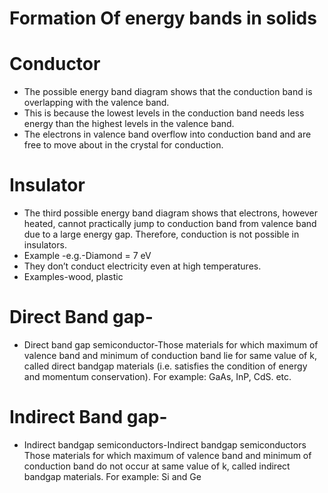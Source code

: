 # Formation Of energy bands in solids
# Conductor
* The possible energy band diagram shows that the conduction band is overlapping with the valence band.
* This is because the lowest levels in the conduction band needs less energy than the highest levels in the valence band.
* The electrons in valence band overflow into conduction band and are free to move about in the crystal for conduction.
# Insulator
* The third possible energy band diagram shows that electrons, however heated, cannot practically jump to conduction band from valence band due to a large energy gap. Therefore, conduction is not possible in insulators.
* Example -e.g.-Diamond = 7 eV
* They don’t conduct electricity even at high temperatures.
* Examples-wood, plastic

# Direct Band gap-
* Direct band gap semiconductor-Those materials for which maximum of valence band and minimum of conduction band lie for same value of k, called direct bandgap materials (i.e. satisfies the condition of energy and momentum conservation).  For example: GaAs, InP, CdS. etc.
# Indirect Band gap-
* Indirect bandgap semiconductors-Indirect bandgap semiconductors Those materials for which maximum of valence band and minimum of conduction band do not occur at same value of k, called indirect bandgap materials. For example: Si and Ge

